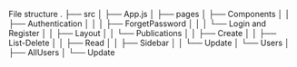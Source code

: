 File structure
.
├── src
│   ├── App.js
│   ├── pages
│   ├── Components
│   │   ├── Authentication
│   │   │   ├── ForgetPassword
│   │   │   └── Login and Register
│   │   ├── Layout
│   │   └── Publications
│   │       ├── Create
│   │       ├── List-Delete
│   │       ├── Read
│   │       ├── Sidebar
│   │       └── Update
│   └── Users
│       ├── AllUsers
│       └── Update
